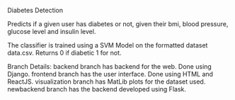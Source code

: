 Diabetes Detection
  
  Predicts if a given user has diabetes or not, given their bmi, blood pressure, glucose level and insulin level.

  The classifier is trained using a SVM Model on the formatted dataset data.csv. Returns 0 if diabetic 1 for not.

Branch Details:
  backend branch has backend for the web. Done using Django.
  frontend branch has the user interface. Done using HTML and ReactJS.
  visualization branch has MatLib plots for the dataset used.
  newbackend branch has the backend developed using Flask.
